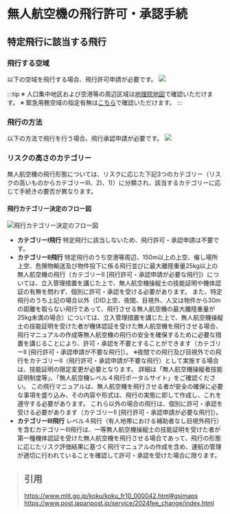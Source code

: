 # 無人航空機の飛行許可・承認手続

## 特定飛行に該当する飛行
### 飛行する空域
以下の空域を飛行する場合、飛行許可申請が必要です。
![](https://www.mlit.go.jp/common/001486329.png)

:::tip
※ 人口集中地区および空港等の周辺区域は[地理院地図](https://maps.gsi.go.jp/#10/35.675705/139.750214/&base=std&ls=std%7Cdid2020%7Ckokuarea&blend=0&disp=111&lcd=kokuarea&vs=c1g1j0h0k0l0u0t0z0r0s0m0f1)で確認いただけます。
※ 緊急用務空域の指定有無は[こちら](https://www.mlit.go.jp/koku/koku_tk10_000003.html#alert)で確認いただけます。
:::
### 飛行の方法
以下の方法で飛行を行う場合、飛行承認申請が必要です。
![](https://www.mlit.go.jp/common/001520680.png)

### リスクの高さのカテゴリー
無人航空機の飛行形態については、リスクに応じた下記3つのカテゴリー（リスクの高いものからカテゴリーⅢ、2)、1)）に分類され、該当するカテゴリーに応じて手続きの要否が異なります。
#### 飛行カテゴリー決定のフロー図
![飛行カテゴリー決定のフロー図](https://www.mlit.go.jp/common/001582831.png)

- **カテゴリーⅠ飛行**
特定飛行に該当しないため、飛行許可・承認申請は不要です。
- **カテゴリーⅡ飛行**
特定飛行のうち空港等周辺、150m以上の上空、催し場所上空、危険物輸送及び物件投下に係る飛行並びに最大離陸重量25kg以上の無人航空機の飛行（カテゴリーⅡ [飛行許可・承認申請が必要な飛行]）については、立入管理措置を講じた上で、無人航空機操縦士の技能証明や機体認証の有無を問わず、個別に許可・承認を受ける必要があります。
また、特定飛行のうち上記の場合以外（DID上空、夜間、目視外、人又は物件から30mの距離を取らない飛行であって、飛行させる無人航空機の最大離陸重量が25kg未満の場合）については、立入管理措置を講じた上で、無人航空機操縦士の技能証明を受けた者が機体認証を受けた無人航空機を飛行させる場合、飛行マニュアルの作成等無人航空機の飛行の安全を確保するために必要な措置を講じることにより、許可・承認を不要とすることができます（カテゴリーⅡ [飛行許可・承認申請が不要な飛行]）。
※夜間での飛行及び目視外での飛行をカテゴリーⅡ（飛行許可・承認申請が不要な飛行）として実施する場合は、技能証明の限定変更が必要となります。
詳細は「無人航空機操縦者技能証明制度等」、「無人航空機レベル４飛行ポータルサイト」をご確認ください。
この飛行マニュアルは、無人航空機を飛行させる者が安全の確保に必要な事項を盛り込み、その内容や形式は、飛行の実態に即して作成し、これを遵守する必要があります。
これら以外の場合の飛行は、個別に許可・承認を受ける必要があります（カテゴリーⅡ [飛行許可・承認申請が必要な飛行]）。
- **カテゴリーⅢ飛行**
レベル４飛行（有人地帯における補助者なし目視外飛行）を含むカテゴリーⅢ飛行は、一等無人航空機操縦士の技能証明を受けた者が第一種機体認証を受けた無人航空機を飛行させる場合であって、飛行の形態に応じたリスク評価結果に基づく飛行マニュアルの作成を含め、運航の管理が適切に行われていることを確認して許可・承認を受けた場合に限ります。

> ## 引用   
> https://www.mlit.go.jp/koku/koku_fr10_000042.html#gsimaps
> https://www.post.japanpost.jp/service/2024fee_change/index.html
